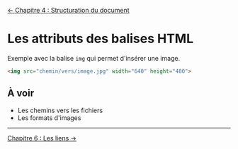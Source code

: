 [← Chapitre 4 : Structuration du document](004-chapitre-structuration-du-document.md)

Les attributs des balises HTML
===

Exemple avec la balise `img` qui permet d'insérer une image.

```html
<img src="chemin/vers/image.jpg" width="640" height="480">
```

À voir
---

- Les chemins vers les fichiers
- Les formats d'images

---

[Chapitre 6 : Les liens →](006-chapitre-les-liens.md)
